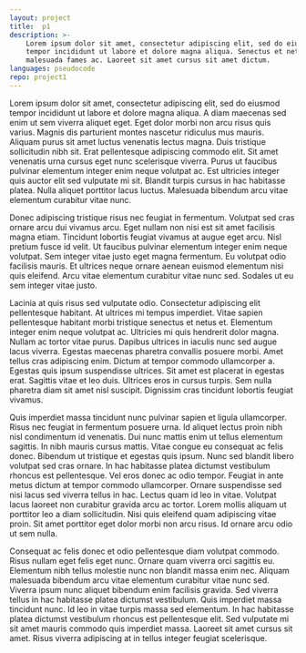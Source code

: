 ```yaml
---
layout: project
title:  p1
description: >- 
    Lorem ipsum dolor sit amet, consectetur adipiscing elit, sed do eiusmod 
    tempor incididunt ut labore et dolore magna aliqua. Senectus et netus et 
    malesuada fames ac. Laoreet sit amet cursus sit amet dictum.
languages: pseudocode
repo: project1
---
```

Lorem ipsum dolor sit amet, consectetur adipiscing elit, sed do eiusmod tempor incididunt ut labore et dolore magna aliqua. A diam maecenas sed enim ut sem viverra aliquet eget. Eget dolor morbi non arcu risus quis varius. Magnis dis parturient montes nascetur ridiculus mus mauris. Aliquam purus sit amet luctus venenatis lectus magna. Duis tristique sollicitudin nibh sit. Erat pellentesque adipiscing commodo elit. Sit amet venenatis urna cursus eget nunc scelerisque viverra. Purus ut faucibus pulvinar elementum integer enim neque volutpat ac. Est ultricies integer quis auctor elit sed vulputate mi sit. Blandit turpis cursus in hac habitasse platea. Nulla aliquet porttitor lacus luctus. Malesuada bibendum arcu vitae elementum curabitur vitae nunc.

Donec adipiscing tristique risus nec feugiat in fermentum. Volutpat sed cras ornare arcu dui vivamus arcu. Eget nullam non nisi est sit amet facilisis magna etiam. Tincidunt lobortis feugiat vivamus at augue eget arcu. Nisl pretium fusce id velit. Ut faucibus pulvinar elementum integer enim neque volutpat. Sem integer vitae justo eget magna fermentum. Eu volutpat odio facilisis mauris. Et ultrices neque ornare aenean euismod elementum nisi quis eleifend. Arcu vitae elementum curabitur vitae nunc sed. Sodales ut eu sem integer vitae justo.

Lacinia at quis risus sed vulputate odio. Consectetur adipiscing elit pellentesque habitant. At ultrices mi tempus imperdiet. Vitae sapien pellentesque habitant morbi tristique senectus et netus et. Elementum integer enim neque volutpat ac. Ultricies mi quis hendrerit dolor magna. Nullam ac tortor vitae purus. Dapibus ultrices in iaculis nunc sed augue lacus viverra. Egestas maecenas pharetra convallis posuere morbi. Amet tellus cras adipiscing enim. Dictum at tempor commodo ullamcorper a. Egestas quis ipsum suspendisse ultrices. Sit amet est placerat in egestas erat. Sagittis vitae et leo duis. Ultrices eros in cursus turpis. Sem nulla pharetra diam sit amet nisl suscipit. Dignissim cras tincidunt lobortis feugiat vivamus.

Quis imperdiet massa tincidunt nunc pulvinar sapien et ligula ullamcorper. Risus nec feugiat in fermentum posuere urna. Id aliquet lectus proin nibh nisl condimentum id venenatis. Dui nunc mattis enim ut tellus elementum sagittis. In nibh mauris cursus mattis. Vitae congue eu consequat ac felis donec. Bibendum ut tristique et egestas quis ipsum. Nunc sed blandit libero volutpat sed cras ornare. In hac habitasse platea dictumst vestibulum rhoncus est pellentesque. Vel eros donec ac odio tempor. Feugiat in ante metus dictum at tempor commodo ullamcorper. Ornare suspendisse sed nisi lacus sed viverra tellus in hac. Lectus quam id leo in vitae. Volutpat lacus laoreet non curabitur gravida arcu ac tortor. Lorem mollis aliquam ut porttitor leo a diam sollicitudin. Nisi quis eleifend quam adipiscing vitae proin. Sit amet porttitor eget dolor morbi non arcu risus. Id ornare arcu odio ut sem nulla.

Consequat ac felis donec et odio pellentesque diam volutpat commodo. Risus nullam eget felis eget nunc. Ornare quam viverra orci sagittis eu. Elementum nibh tellus molestie nunc non blandit massa enim nec. Aliquam malesuada bibendum arcu vitae elementum curabitur vitae nunc sed. Viverra ipsum nunc aliquet bibendum enim facilisis gravida. Sed viverra tellus in hac habitasse platea dictumst vestibulum. Quis imperdiet massa tincidunt nunc. Id leo in vitae turpis massa sed elementum. In hac habitasse platea dictumst vestibulum rhoncus est pellentesque elit. Sed vulputate mi sit amet mauris commodo quis imperdiet massa. Laoreet sit amet cursus sit amet. Risus viverra adipiscing at in tellus integer feugiat scelerisque.

